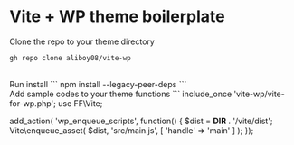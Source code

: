 <h1>Vite + WP theme boilerplate</h1>

Clone the repo to your theme directory
```
gh repo clone aliboy08/vite-wp
```
<br/>
Run install
```
npm install --legacy-peer-deps
```

<br/>
Add sample codes to your theme functions
```
include_once 'vite-wp/vite-for-wp.php';
use FF\Vite;

add_action( 'wp_enqueue_scripts', function() {
    $dist = __DIR__ . '/vite/dist';
    Vite\enqueue_asset( $dist, 'src/main.js', [ 'handle' => 'main' ] );
});
```
